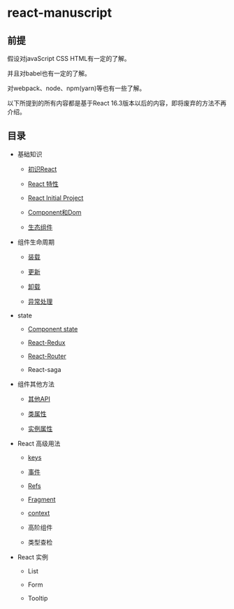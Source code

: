 # react-manuscript

## 前提

  假设对javaScript CSS HTML有一定的了解。
  
  并且对babel也有一定的了解。

  对webpack、node、npm(yarn)等也有一些了解。

  以下所提到的所有内容都是基于React 16.3版本以后的内容，即将废弃的方法不再介绍。

## 目录

* 基础知识

  * [初识React](./books/chapter01/01.md)

  * [React 特性](./books/chapter01/02.md)

  * [React Initial Project](./books/chapter01/03.md)

  * [Component和Dom](./books/chapter01/04.md)

  * [生态组件](./books/chapter01/05.md)

* 组件生命周期
  
  * [装载](./books/chapter02/01.md)

  * [更新](./books/chapter02/02.md)

  * [卸载](./books/chapter02/03.md)

  * [异常处理](./books/chapter02/04.md)
    
* state

  * [Component state](./books/chapter03/01.md)

  * [React-Redux](./books/chapter03/02.md)

  * [React-Router](./books/chapter03/03.md)

  * React-saga

* 组件其他方法

  * [其他API](./books/chapter04/01.md)

  * [类属性](./books/chapter04/02.md)

  * [实例属性](./books/chapter04/03.md) 

* React 高级用法

  * [keys](./books/chapter05/01.md)

  * [事件](./books/chapter05/02.md)

  * [Refs](./books/chapter05/03.md)

  * [Fragment](./books/chapter05/04.md)

  * [context](./books/chapter05/05.md)

  * 高阶组件

  * 类型查检


* React 实例

  * List

  * Form

  * Tooltip
 
